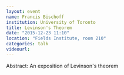 ```yaml
---
layout: event
name: Francis Bischoff
institution: University of Toronto
title: Levinson's Theorem
date: "2015-12-23 11:10"
location: "Fields Institute, room 210"
categories: talk
videourl:
---
```

Abstract: An exposition of Levinson's theorem
